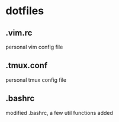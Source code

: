 # dotfiles
## .vim.rc
personal vim config file
## .tmux.conf
personal tmux config file
## .bashrc
modified .bashrc, a few util functions added
